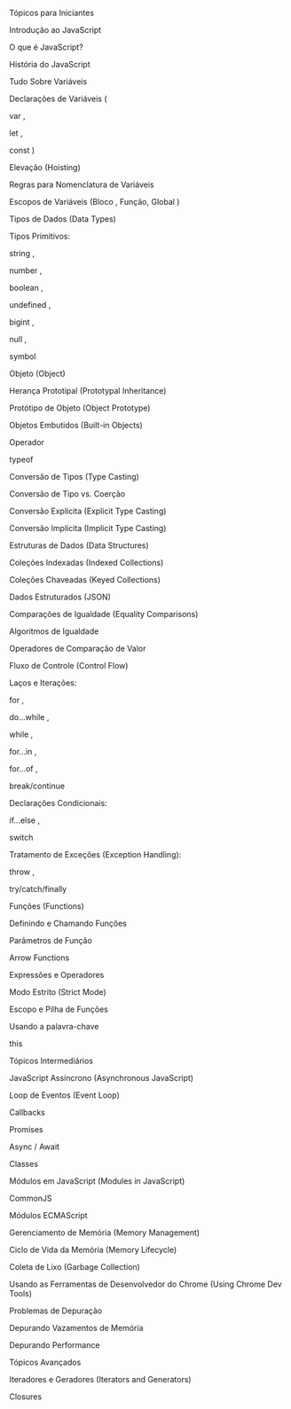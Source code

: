 Tópicos para Iniciantes

Introdução ao JavaScript 

O que é JavaScript? 

História do JavaScript 

Tudo Sobre Variáveis 

Declarações de Variáveis (

var , 

let , 

const )

Elevação (Hoisting) 

Regras para Nomenclatura de Variáveis 

Escopos de Variáveis (Bloco , Função, Global )



Tipos de Dados (Data Types) 


Tipos Primitivos: 

string , 

number , 

boolean , 

undefined , 

bigint , 

null , 

symbol 


Objeto (Object) 

Herança Prototipal (Prototypal Inheritance) 

Protótipo de Objeto (Object Prototype) 

Objetos Embutidos (Built-in Objects) 

Operador 

typeof 


Conversão de Tipos (Type Casting) 

Conversão de Tipo vs. Coerção 

Conversão Explícita (Explicit Type Casting) 

Conversão Implícita (Implicit Type Casting) 


Estruturas de Dados (Data Structures) 

Coleções Indexadas (Indexed Collections) 

Coleções Chaveadas (Keyed Collections) 

Dados Estruturados (JSON) 



Comparações de Igualdade (Equality Comparisons) 

Algoritmos de Igualdade 

Operadores de Comparação de Valor 


Fluxo de Controle (Control Flow) 


Laços e Iterações: 

for , 

do...while , 

while , 

for...in , 

for...of , 

break/continue 


Declarações Condicionais: 

if...else , 

switch 


Tratamento de Exceções (Exception Handling): 

throw , 

try/catch/finally 


Funções (Functions) 

Definindo e Chamando Funções 

Parâmetros de Função 

Arrow Functions 

Expressões e Operadores 

Modo Estrito (Strict Mode) 

Escopo e Pilha de Funções 

Usando a palavra-chave 

this 

Tópicos Intermediários

JavaScript Assíncrono (Asynchronous JavaScript) 

Loop de Eventos (Event Loop) 

Callbacks 

Promises 

Async / Await 


Classes 


Módulos em JavaScript (Modules in JavaScript) 

CommonJS 

Módulos ECMAScript 


Gerenciamento de Memória (Memory Management) 

Ciclo de Vida da Memória (Memory Lifecycle) 

Coleta de Lixo (Garbage Collection) 


Usando as Ferramentas de Desenvolvedor do Chrome (Using Chrome Dev Tools) 

Problemas de Depuração 

Depurando Vazamentos de Memória 

Depurando Performance 

Tópicos Avançados

Iteradores e Geradores (Iterators and Generators) 

Closures